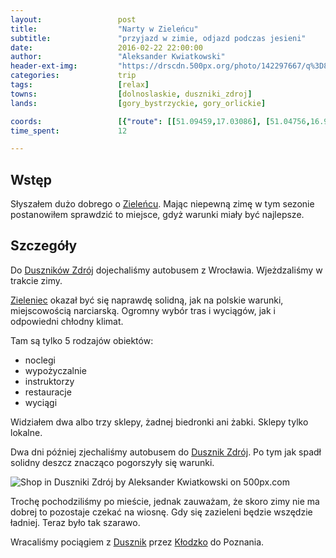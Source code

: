```yaml
---
layout:                 post
title:                  "Narty w Zieleńcu"
subtitle:               "przyjazd w zimie, odjazd podczas jesieni"
date:                   2016-02-22 22:00:00
author:                 "Aleksander Kwiatkowski"
header-ext-img:         "https://drscdn.500px.org/photo/142297667/q%3D80_m%3D2000/0785ed72db8617e39a284da7851e4a5b"
categories:             trip
tags:                   [relax]
towns:                  [dolnoslaskie, duszniki_zdroj]
lands:                  [gory_bystrzyckie, gory_orlickie]

coords:                 [{"route": [[51.09459,17.03086], [51.04756,16.97078], [50.99054,16.94958], [50.87679,16.85937], [50.79065,16.84504], [50.68549,16.82049], [50.59458,16.81234], [50.56788,16.78925], [50.54350,16.79929], [50.50782,16.75457], [50.50432,16.72943], [50.44713,16.65930], [50.43948,16.64814], [50.42762,16.55004], [50.39748,16.50318], [50.41203,16.44687], [50.40574,16.38585]], "type": "bus"}, {"route": [[50.40563,16.38610], [50.39009,16.35709], [50.36393,16.36954], [50.33002,16.39091], [50.33046,16.40593], [50.37269,16.39211], [50.37942,16.39537], [50.39119,16.38301], [50.39961,16.39228]], "type": "bus"}, {"route": [[50.39961,16.39228], [50.40309,16.39151], [50.40511,16.38615], [50.40940,16.38331], [50.40787,16.38855], [50.40640,16.38782], [50.40377,16.39091]], type: "hike"}, {"route": [[50.40899,16.38563], [50.40549,16.40348], [50.41116,16.41335], [50.41807,16.41490], [50.41865,16.43378], [50.40202,16.45782], [50.40339,16.48451], [50.39772,16.48837], [50.39753,16.51605], [50.40582,16.57909], [50.41673,16.62566], [50.41591,16.64990], [50.45115,16.65767], [50.47721,16.67072], [50.48243,16.68720], [50.49272,16.69492], [50.49332,16.70797], [50.50490,16.73363], [50.50970,16.75865], [50.53087,16.82444], [50.53636,16.89727], [50.53979,16.91971], [50.55247,16.92864], [50.56436,16.94726], [50.57913,16.95173], [50.59120,16.99142], [50.59022,17.01786], [50.60815,17.03370], [50.64479,17.03219], [50.66270,17.03022], [50.70710,17.03546], [50.73484,17.02876], [50.77062,17.05206], [50.78376,17.06035], [50.80513,17.05756], [50.87503,17.02468], [50.92667,17.03327], [50.99176,17.05181], [51.07736,17.07532]], "type": "train"}]
time_spent:             12

---
```


[wiki-zieleniec]:         https://pl.wikipedia.org/wiki/Zieleniec_(dzielnica_Dusznik-Zdroju)
[wiki-duszniki]:          https://pl.wikipedia.org/wiki/Duszniki-Zdr%C3%B3j
[wiki-klodzko]:           https://pl.wikipedia.org/wiki/K%C5%82odzko

Wstęp
-----

Słyszałem dużo dobrego o [Zieleńcu][wiki-zieleniec]. Mając niepewną zimę w tym
sezonie postanowiłem sprawdzić to miejsce, gdyż warunki miały być najlepsze.

Szczegóły
---------

Do [Duszników Zdrój][wiki-duszniki] dojechaliśmy autobusem z Wrocławia.
Wjeżdzaliśmy w trakcie zimy.

[Zieleniec][wiki-zieleniec] okazał być się naprawdę solidną, jak na polskie warunki, miejscowością
narciarską. Ogromny wybór tras i wyciągów, jak i odpowiedni chłodny klimat.

Tam są tylko 5 rodzajów obiektów:

* noclegi
* wypożyczalnie
* instruktorzy
* restauracje
* wyciągi

Widziałem dwa albo trzy sklepy, żadnej biedronki ani żabki. Sklepy tylko lokalne.

Dwa dni później zjechaliśmy autobusem do [Dusznik Zdrój][wiki-duszniki]. Po tym
jak spadł solidny deszcz znacząco pogorszyły się warunki.

<div class='pixels-photo'>
  <p>
    <img src='https://drscdn.500px.org/photo/146061597/m%3D900/39e9ad2f36a49b88792927468e5ed3ba' alt='Shop in Duszniki Zdrój by Aleksander Kwiatkowski on 500px.com'>
  </p>
  <a href='https://500px.com/photo/146061597/shop-in-duszniki-zdr%C3%B3j-by-aleksander-kwiatkowski' alt='Shop in Duszniki Zdrój by Aleksander Kwiatkowski on 500px.com'></a>
</div>
<script type='text/javascript' src='https://500px.com/embed.js'></script>

Trochę pochodziliśmy po mieście, jednak zauważam, że skoro zimy nie ma dobrej to
pozostaje czekać na wiosnę. Gdy się zazieleni będzie wszędzie ładniej. Teraz
było tak szarawo.

Wracaliśmy pociągiem z [Dusznik][wiki-duszniki] przez [Kłodzko][wiki-klodzko] do
Poznania.
